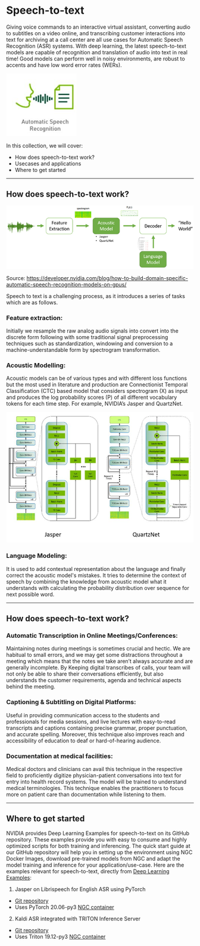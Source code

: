 # Speech-to-text

Giving voice commands to an interactive virtual assistant, converting audio to subtitles on a video online, and transcribing customer interactions into text for archiving at a call center are all use cases for Automatic Speech Recognition (ASR) systems. With deep learning, the latest speech-to-text models are capable of recognition and translation of audio into text in real time! Good models can perform well in noisy environments, are robust to accents and have low word error rates (WERs). 

![](img/8_speech-to-text-figure-1.png)

In this collection, we will cover:
- How does speech-to-text work?
- Usecases and applications
- Where to get started

---
## How does speech-to-text work?

![](img/8_speech-to-text-figure-2.png)

Source: https://developer.nvidia.com/blog/how-to-build-domain-specific-automatic-speech-recognition-models-on-gpus/

Speech to text is a challenging process, as it introduces a series of tasks which are as follows.

### Feature extraction: 
Initially we resample the raw analog audio signals into convert into the discrete form following with some traditional signal preprocessing techniques such as standardization, windowing and conversion to a machine-understandable form by spectrogram transformation. 

### Acoustic Modelling:

Acoustic models can be of various types and with different loss functions but the most used in literature and production are Connectionist Temporal Classification (CTC) based model that considers spectrogram (X) as input and produces the log probability scores (P) of all different vocabulary tokens for each time step. For example, NVIDIA’s Jasper and QuartzNet.

![](img/8_speech-to-text-figure-3.png)

### Language Modeling:

It is used to add contextual representation about the language and finally correct the acoustic model's mistakes. It tries to determine the context of speech by combining the knowledge from acoustic model what it understands with calculating the probability distribution over sequence for next possible word.

---
## How does speech-to-text work?

### Automatic Transcription in Online Meetings/Conferences:

Maintaining notes during meetings is sometimes crucial and hectic.  We are habitual to small errors, and we may get some distractions throughout a meeting which means that the notes we take aren’t always accurate and are generally incomplete. By Keeping digital transcribes of calls, your team will not only be able to share their conversations efficiently, but also understands the customer requirements, agenda and technical aspects behind the meeting.

### Captioning & Subtitling on Digital Platforms:

Useful in providing communication access to the students and professionals for media sessions, and live lectures with easy-to-read transcripts and captions containing precise grammar, proper punctuation, and accurate spelling. Moreover, this technique also improves reach and accessibility of education to deaf or hard-of-hearing audience.

### Documentation at medical facilities:

Medical doctors and clinicians can avail this technique in the respective field to proficiently digitize physician-patient conversations into text for entry into health record systems. The model will be trained to understand medical terminologies. This technique enables the practitioners to focus more on patient care than documentation while listening to them.


---
## Where to get started

NVIDIA provides Deep Learning Examples for speech-to-text on its GitHub repository. These examples provide you with easy to consume and highly optimized scripts for both training and inferencing. The quick start guide at our GitHub repository will help you in setting up the environment using NGC Docker Images, download pre-trained models from NGC and adapt the model training and inference for your application/use-case. 
Here are the examples relevant for speech-to-text, directly from [Deep Learning Examples](https://github.com/NVIDIA/DeepLearningExamples):

1. Jasper on Librispeech for English ASR using PyTorch
- [Git repository](https://github.com/NVIDIA/DeepLearningExamples/tree/master/PyTorch/SpeechRecognition/Jasper)
- Uses PyTorch 20.06-py3 [NGC container](https://ngc.nvidia.com/registry/nvidia-pytorch)

2. Kaldi ASR integrated with TRITON Inference Server
- [Git repository](https://github.com/NVIDIA/DeepLearningExamples/tree/master/Kaldi/SpeechRecognition)
- Uses Triton 19.12-py3 [NGC container](https://ngc.nvidia.com/catalog/containers/nvidia:tritonserver)
